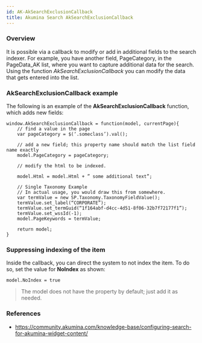 ```yaml
---
id: AK-AkSearchExclusionCallback
title: Akumina Search AkSearchExclusionCallback
---
```


### Overview
It is possible via a callback to modify or add in additional fields to the search indexer. For example, you have another field, PageCategory, in the PageData_AK list, where you want to capture additional data for the search. Using the function *AkSearchExclusionCallback* you can modify the data that gets entered into the list.

### AkSearchExclusionCallback example
The following is an example of the **AkSearchExclusionCallback** function, which adds new fields:

    window.AkSearchExclusionCallback = function(model, currentPage){
        // find a value in the page
        var pageCategory = $(‘.someclass’).val();

        // add a new field; this property name should match the list field name exactly
        model.PageCategory = pageCategory;

        // modify the html to be indexed.

        model.Html = model.Html + ” some additional text”;

        // Single Taxonomy Example
        // In actual usage, you would draw this from somewhere.
        var termValue = new SP.Taxonomy.TaxonomyFieldValue();
        termValue.set_label(“CORPORATE”);
        termValue.set_termGuid(“1f164abf-d4cc-4d51-8f06-32b7f72177f1”);
        termValue.set_wssId(-1);
        model.PageKeywords = termValue;

        return model;
    }

### Suppressing indexing of the item
Inside the callback, you can direct the system to not index the item. To do so, set the value for **NoIndex** as shown:
 
    model.NoIndex = true

> The model does not have the property by default; just add it as needed.

### References
* https://community.akumina.com/knowledge-base/configuring-search-for-akumina-widget-content/
